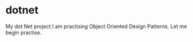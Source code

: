 # dotnet
My dot Net project
I am practising Object Oriented Design Patterns.
Let me begin practise.
